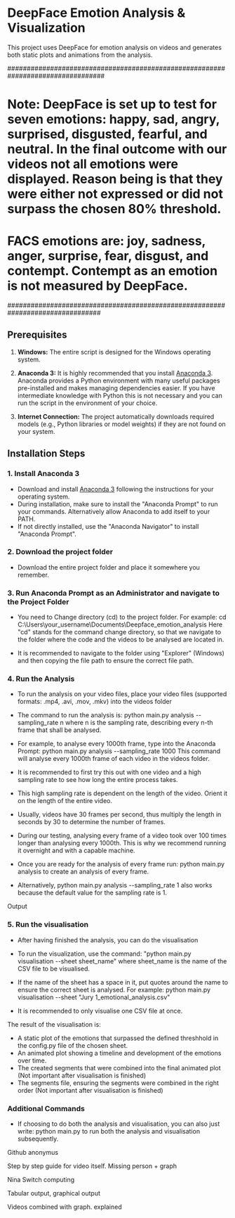 # DeepFace Emotion Analysis & Visualization

This project uses DeepFace for emotion analysis on videos and generates both static plots and animations from the analysis. 

#################################################################################
# Note: DeepFace is set up to test for seven emotions: happy, sad, angry, surprised, disgusted, fearful, and neutral. In the final outcome with our videos not all emotions were displayed. Reason being is that they were either not expressed or did not surpass the chosen 80% threshold.
# FACS emotions are: joy, sadness, anger, surprise, fear, disgust, and contempt. Contempt as an emotion is not measured by DeepFace.
################################################################################

## Prerequisites

1. **Windows:**
	The entire script is designed for the Windows operating system.

2. **Anaconda 3:**
	It is highly recommended that you install [Anaconda 3](https://www.anaconda.com/products/distribution). 
	Anaconda provides a Python environment with many useful packages pre-installed and makes managing dependencies easier. 
	If you have intermediate knowledge with Python this is not necessary and you can run the script in the environment of your choice.

3. **Internet Connection:**
	The project automatically downloads required models (e.g., Python libraries or model weights) if they are not found on your system.

## Installation Steps


### 1. Install Anaconda 3
- Download and install [Anaconda 3](https://www.anaconda.com/products/distribution) following the instructions for your operating system.
- During installation, make sure to install the "Anaconda Prompt" to run your commands. Alternatively allow Anaconda to add itself to your PATH.
- If not directly installed, use the "Anaconda Navigator" to install "Anaconda Prompt".


### 2. Download the project folder
- Download the entire project folder and place it somewhere you remember.


### 3. Run Anaconda Prompt as an Administrator and navigate to the Project Folder
- You need to Change directory (cd) to the project folder. For example:
	cd C:\Users\your_username\Documents\Deepface_emotion_analysis
	Here "cd" stands for the command change directory, so that we navigate to the folder where the code and the videos to be analysed are located in.

- It is recommended to navigate to the folder using "Explorer" (Windows) and then copying the file path to ensure the correct file path.


### 4. Run the Analysis
- To run the analysis on your video files, place your video files (supported formats: .mp4, .avi, .mov, .mkv) into the videos folder
- The command to run the analysis is:
	python main.py analysis --sampling_rate n
	where n is the sampling rate, describing every n-th frame that shall be analysed.

- For example, to analyse every 1000th frame, type into the Anaconda Prompt:
	python main.py analysis --sampling_rate 1000
	This command will analyse every 1000th frame of each video in the videos folder.

- It is recommended to first try this out with one video and a high sampling rate to see how long the entire process takes.
- This high sampling rate is dependent on the length of the video. Orient it on the length of the entire video.
- Usually, videos have 30 frames per second, thus multiply the length in seconds by 30 to determine the number of frames.
- During our testing, analysing every frame of a video took over 100 times longer than analysing every 1000th. This is why we recommend running it overnight and with a capable machine.
- Once you are ready for the analysis of every frame run:
	python main.py analysis
	to create an analysis of every frame. 

- Alternatively, 
	python main.py analysis --sampling_rate 1
	also works because the default value for the sampling rate is 1.

Output


### 5. Run the visualisation
- After having finished the analysis, you can do the visualisation
- To run the visualization, use the command:
	"python main.py visualisation --sheet sheet_name"
	where sheet_name is the name of the CSV file to be visualised.
- If the name of the sheet has a space in it, put quotes around the name to ensure the correct sheet is analysed. For example:
	python main.py visualisation --sheet "Jury 1_emotional_analysis.csv"

- It is recommended to only visualise one CSV file at once.

The result of the visualisation is: 
- A static plot of the emotions that surpassed the defined threshhold in the config.py file of the chosen sheet.
- An animated plot showing a timeline and development of the emotions over time.
- The created segments that were combined into the final animated plot (Not important after visualisation is finished)
- The segments file, ensuring the segments were combined in the right order (Not important after visualisation is finished)


### Additional Commands
- If choosing to do both the analysis and visualisation, you can also just write:
	python main.py
	to run both the analysis and visualisation subsequently.


Github anonymus

Step by step guide for video itself. 
Missing person + graph

Nina Switch computing

Tabular output, graphical output

Videos combined with graph. explained


